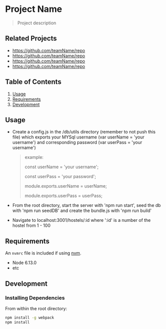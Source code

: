# Project Name

> Project description

## Related Projects

  - https://github.com/teamName/repo
  - https://github.com/teamName/repo
  - https://github.com/teamName/repo
  - https://github.com/teamName/repo

## Table of Contents

1. [Usage](#Usage)
1. [Requirements](#requirements)
1. [Development](#development)

## Usage

- Create a config.js in the /db/utils directory (remember to not push this file) which exports your MYSql username (var userName = 'your username') and corresponding password (var userPass = 'your username')
  > example: 
  >
  >   const userName = 'your username';
  >
  >   const userPass = 'your password';
  >
  >   module.exports.userName = userName;
  >
  >   module.exports.userPass = userPass;

- From the root directory, start the server with 'npm run start', seed the db with 'npm run seedDB'  and create the bundle.js with 'npm run build'

- Navigate to localhost:3001/hostels/:id where ':id' is a number of the hostel from 1 - 100

## Requirements

An `nvmrc` file is included if using [nvm](https://github.com/creationix/nvm).

- Node 6.13.0
- etc

## Development

### Installing Dependencies

From within the root directory:

```sh
npm install -g webpack
npm install
```

